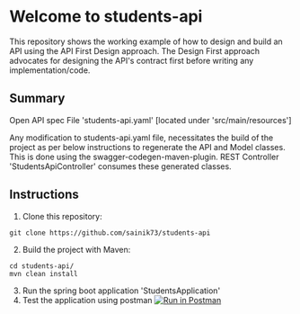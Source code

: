 # Welcome to students-api

This repository shows the working example of how to design and build an API using the API First Design approach.
The Design First approach advocates for designing the API's contract first before writing any implementation/code.

Summary
-----------------
Open API spec File 'students-api.yaml' [located under 'src/main/resources']

Any modification to students-api.yaml file, necessitates the build of the project as per below instructions to
regenerate the API and Model classes. This is done using the swagger-codegen-maven-plugin.
REST Controller 'StudentsApiController' consumes these generated classes.

 
Instructions
-----------------

1. Clone this repository:

`git clone https://github.com/sainik73/students-api`

2. Build the project with Maven:

```
cd students-api/
mvn clean install
```

3. Run the spring boot application 'StudentsApplication'
4. Test the application using postman
[![Run in Postman](https://run.pstmn.io/button.svg)](https://app.getpostman.com/run-collection/04fec31e35710e9bdb41#?env%5Bstudents-api-local-env%5D=W3sia2V5IjoiYmFzZVVybCIsInZhbHVlIjoibG9jYWxob3N0OjgwODAiLCJlbmFibGVkIjp0cnVlfV0=)